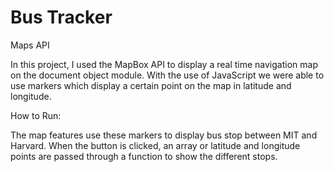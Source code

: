 # Bus Tracker
 Maps API 
 
In this project, I used the MapBox API to display a real time navigation map on the document object module. With the use of JavaScript we were able to use markers which display a certain point on the map in latitude and longitude. 

How to Run:

The map features use these markers to display bus stop between MIT and Harvard. When the button is clicked, an array or latitude and longitude points are passed through a function to show the different stops.
